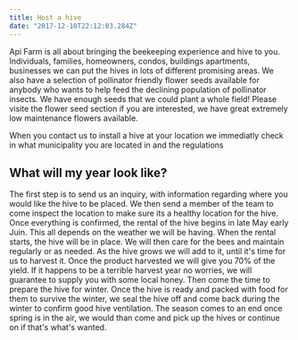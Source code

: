 ```yaml
---
title: Host a hive
date: "2017-12-10T22:12:03.284Z"
---
```



Api Farm is all about bringing the beekeeping experience and hive to you. Individuals, families, homeowners, condos, buildings apartments, businesses we can put the hives in lots of different promising areas. 
We also have a selection of pollinator friendly flower seeds available for anybody who wants to help feed the declining population of pollinator insects. We have enough seeds that we could plant a whole field!  Please visite the flower seed section if you are interested, we have great extremely low maintenance flowers available.

When you contact us to install a hive at your location we immediatly check in what municipality you are located in and the regulations    


## What will my year look like?

The first step is to send us an inquiry, with information regarding where you would like the hive to be placed. We then send a member of the team to come inspect the location to make sure its a healthy location for the hive.  Once everything is confirmed, the rental of the hive begins in late May early Juin. This all depends on the weather we will be having.
When the rental starts, the hive will be in place. We will then care for the bees and maintain regularly or as needed. As the hive grows we will add to it, until it's time for us to harvest it. Once the product harvested we will give you 70% of the yield. If it happens to be a terrible harvest year no worries,  we will guarantee to supply you with some local honey.
Then come the time to prepare the hive for winter. Once the hive is ready and packed with food for them to survive the winter, we seal the hive off and come back during the winter to confirm good hive ventilation. The season comes to an end once spring is in the air, we would than come and pick up the hives or continue on if that's what's wanted.     


